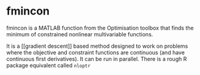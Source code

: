 # fmincon

fmincon is a MATLAB function from the Optimisation toolbox that finds the minimum of constrained nonlinear multivariable functions.

It is a [[gradient descent]] based method designed to work on problems where the objective and constraint functions are continuous (and have continuous first derivatives). It can be run in parallel. There is a rough R package equivalent called `nloptr`